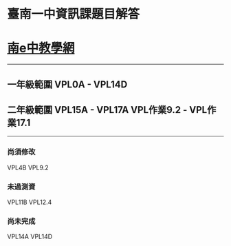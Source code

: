 # 臺南一中資訊課題目解答
# [南e中教學網](https://moodle.tnfsh.tn.edu.tw/)
---
## 一年級範圍 VPL0A - VPL14D
## 二年級範圍 VPL15A - VPL17A VPL作業9.2 - VPL作業17.1
---
### 尚須修改
VPL4B VPL9.2
### 未過測資
VPL11B VPL12.4
### 尚未完成
VPL14A
VPL14D
